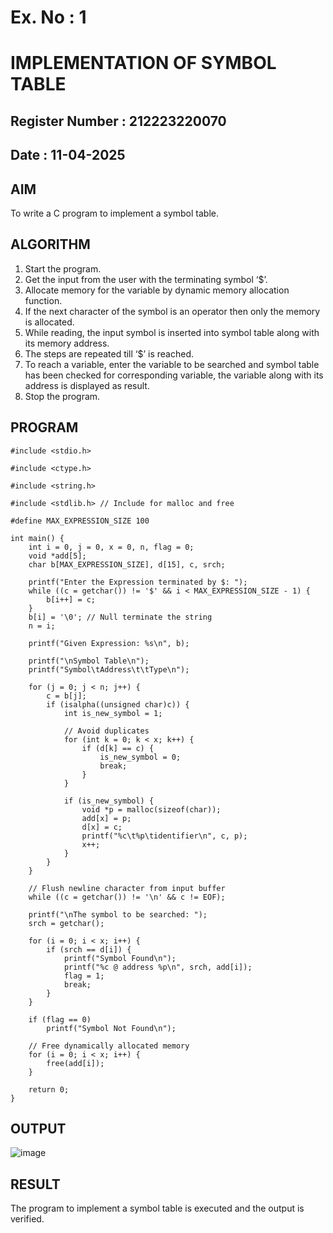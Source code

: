# Ex. No : 1	
# IMPLEMENTATION OF SYMBOL TABLE 
## Register Number : 212223220070
## Date : 11-04-2025

## AIM   
To write a C program to implement a symbol table.

## ALGORITHM
1.	Start the program.
2.	Get the input from the user with the terminating symbol ‘$’.
3.	Allocate memory for the variable by dynamic memory allocation function.
4.	If the next character of the symbol is an operator then only the memory is allocated.
5.	While reading, the input symbol is inserted into symbol table along with its memory address.
6.	The steps are repeated till ‘$’ is reached.
7.	To reach a variable, enter the variable to be searched and symbol table has been checked for corresponding variable, the variable along with its address is displayed as result.
8.	Stop the program. 

## PROGRAM
```
#include <stdio.h>

#include <ctype.h>

#include <string.h>

#include <stdlib.h> // Include for malloc and free

#define MAX_EXPRESSION_SIZE 100

int main() {
    int i = 0, j = 0, x = 0, n, flag = 0;
    void *add[5];
    char b[MAX_EXPRESSION_SIZE], d[15], c, srch;

    printf("Enter the Expression terminated by $: ");
    while ((c = getchar()) != '$' && i < MAX_EXPRESSION_SIZE - 1) {
        b[i++] = c;
    }
    b[i] = '\0'; // Null terminate the string
    n = i;

    printf("Given Expression: %s\n", b);

    printf("\nSymbol Table\n");
    printf("Symbol\tAddress\t\tType\n");

    for (j = 0; j < n; j++) {
        c = b[j];
        if (isalpha((unsigned char)c)) {
            int is_new_symbol = 1;

            // Avoid duplicates
            for (int k = 0; k < x; k++) {
                if (d[k] == c) {
                    is_new_symbol = 0;
                    break;
                }
            }

            if (is_new_symbol) {
                void *p = malloc(sizeof(char));
                add[x] = p;
                d[x] = c;
                printf("%c\t%p\tidentifier\n", c, p);
                x++;
            }
        }
    }

    // Flush newline character from input buffer
    while ((c = getchar()) != '\n' && c != EOF);

    printf("\nThe symbol to be searched: ");
    srch = getchar();

    for (i = 0; i < x; i++) {
        if (srch == d[i]) {
            printf("Symbol Found\n");
            printf("%c @ address %p\n", srch, add[i]);
            flag = 1;
            break;
        }
    }

    if (flag == 0)
        printf("Symbol Not Found\n");

    // Free dynamically allocated memory
    for (i = 0; i < x; i++) {
        free(add[i]);
    }

    return 0;
}
```

## OUTPUT 
![image](https://github.com/user-attachments/assets/4dd5fc92-ef3a-4f05-b794-cda14b514fa6)

## RESULT
The program to implement a symbol table is executed and the output is verified.
